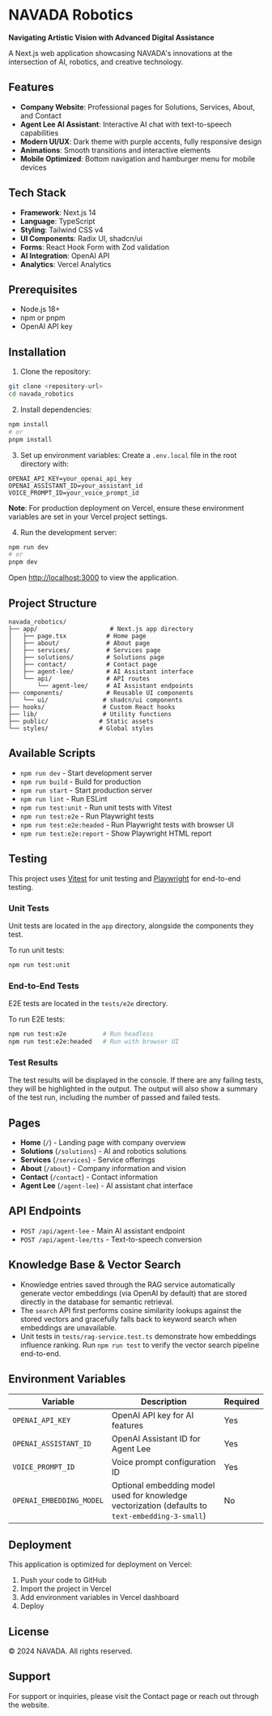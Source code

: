 
# NAVADA Robotics

**Navigating Artistic Vision with Advanced Digital Assistance**

A Next.js web application showcasing NAVADA's innovations at the intersection of AI, robotics, and creative technology.

## Features

- **Company Website**: Professional pages for Solutions, Services, About, and Contact
- **Agent Lee AI Assistant**: Interactive AI chat with text-to-speech capabilities
- **Modern UI/UX**: Dark theme with purple accents, fully responsive design
- **Animations**: Smooth transitions and interactive elements
- **Mobile Optimized**: Bottom navigation and hamburger menu for mobile devices

## Tech Stack

- **Framework**: Next.js 14
- **Language**: TypeScript
- **Styling**: Tailwind CSS v4
- **UI Components**: Radix UI, shadcn/ui
- **Forms**: React Hook Form with Zod validation
- **AI Integration**: OpenAI API
- **Analytics**: Vercel Analytics

## Prerequisites

- Node.js 18+ 
- npm or pnpm
- OpenAI API key

## Installation

1. Clone the repository:
```bash
git clone <repository-url>
cd navada_robotics
```

2. Install dependencies:
```bash
npm install
# or
pnpm install
```

3. Set up environment variables:
Create a `.env.local` file in the root directory with:
```env
OPENAI_API_KEY=your_openai_api_key
OPENAI_ASSISTANT_ID=your_assistant_id
VOICE_PROMPT_ID=your_voice_prompt_id
```

**Note**: For production deployment on Vercel, ensure these environment variables are set in your Vercel project settings.

4. Run the development server:
```bash
npm run dev
# or
pnpm dev
```

Open [http://localhost:3000](http://localhost:3000) to view the application.

## Project Structure

```
navada_robotics/
├── app/                    # Next.js app directory
│   ├── page.tsx           # Home page
│   ├── about/             # About page
│   ├── services/          # Services page
│   ├── solutions/         # Solutions page
│   ├── contact/           # Contact page
│   ├── agent-lee/         # AI Assistant interface
│   └── api/               # API routes
│       └── agent-lee/     # AI Assistant endpoints
├── components/            # Reusable UI components
│   └── ui/               # shadcn/ui components
├── hooks/                # Custom React hooks
├── lib/                  # Utility functions
├── public/              # Static assets
└── styles/              # Global styles

```

## Available Scripts

- `npm run dev` - Start development server
- `npm run build` - Build for production
- `npm run start` - Start production server
- `npm run lint` - Run ESLint
- `npm run test:unit` - Run unit tests with Vitest
- `npm run test:e2e` - Run Playwright tests
- `npm run test:e2e:headed` - Run Playwright tests with browser UI
- `npm run test:e2e:report` - Show Playwright HTML report

## Testing

This project uses [Vitest](https://vitest.dev/) for unit testing and [Playwright](https://playwright.dev/) for end-to-end testing.

### Unit Tests

Unit tests are located in the `app` directory, alongside the components they test.

To run unit tests:

```bash
npm run test:unit
```

### End-to-End Tests

E2E tests are located in the `tests/e2e` directory.

To run E2E tests:

```bash
npm run test:e2e          # Run headless
npm run test:e2e:headed   # Run with browser UI
```

### Test Results

The test results will be displayed in the console. If there are any failing tests, they will be highlighted in the output. The output will also show a summary of the test run, including the number of passed and failed tests.

## Pages

- **Home** (`/`) - Landing page with company overview
- **Solutions** (`/solutions`) - AI and robotics solutions
- **Services** (`/services`) - Service offerings
- **About** (`/about`) - Company information and vision
- **Contact** (`/contact`) - Contact information
- **Agent Lee** (`/agent-lee`) - AI assistant chat interface

## API Endpoints

- `POST /api/agent-lee` - Main AI assistant endpoint
- `POST /api/agent-lee/tts` - Text-to-speech conversion

## Knowledge Base & Vector Search

- Knowledge entries saved through the RAG service automatically generate vector embeddings (via OpenAI by default) that are stored directly in the database for semantic retrieval.
- The `search` API first performs cosine similarity lookups against the stored vectors and gracefully falls back to keyword search when embeddings are unavailable.
- Unit tests in `tests/rag-service.test.ts` demonstrate how embeddings influence ranking. Run `npm run test` to verify the vector search pipeline end-to-end.

## Environment Variables

| Variable | Description | Required |
|----------|-------------|----------|
| `OPENAI_API_KEY` | OpenAI API key for AI features | Yes |
| `OPENAI_ASSISTANT_ID` | OpenAI Assistant ID for Agent Lee | Yes |
| `VOICE_PROMPT_ID` | Voice prompt configuration ID | Yes |
| `OPENAI_EMBEDDING_MODEL` | Optional embedding model used for knowledge vectorization (defaults to `text-embedding-3-small`) | No |

## Deployment

This application is optimized for deployment on Vercel:

1. Push your code to GitHub
2. Import the project in Vercel
3. Add environment variables in Vercel dashboard
4. Deploy

## License

© 2024 NAVADA. All rights reserved.

## Support

For support or inquiries, please visit the Contact page or reach out through the website.
